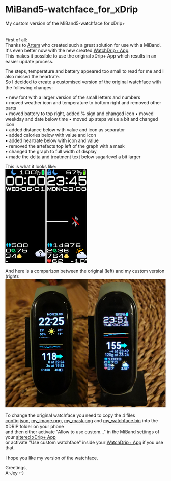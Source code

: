 # MiBand5-watchface_for_xDrip
My custom version of the MiBand5-watchface for xDrip+
<br>
<br>
<br>
First of all:  
Thanks to [Artem](https://github.com/bigdigital) who created such a great solution for use with a MiBand.  
It's even better now with the new created [WatchDrip+ App](https://bigdigital.home.blog/2022/06/16/watchdrip-a-new-application-for-xdrip-watch-integration/).  
This makes it possible to use the original xDrip+ App which results in an easier update process.  
  
The steps, temperature and battery appeared too small to read for me and I also missed the heartrate.  
So I decided to create a customised version of the original watchface with the following changes:  

• new font with a larger version of the small letters and numbers  
• moved weather icon and temperature to bottom right and removed other parts  
• moved battery to top right, added % sign and changed icon
• moved weekday and date below time
• moved up steps value a bit and changed icon  
• added distance below with value and icon as separator  
• added calories below with value and icon  
• added heartrate below with icon and value  
• removed the artefacts top left of the graph with a mask  
• changed the graph to full width of display  
• made the delta and treatment text below sugarlevel a bit larger
  
This is what it looks like:  
![animated](A-Jey_packed_animated.gif) ![static](A-Jey_packed_static.png)  
  
And here is a comparizon between the original (left) and my custom version (right):  
![compare](/compare.png)  
  
To change the original watchface you need to copy the 4 files  
[config.json](config.json), [my_image.png](my_image.png), [my_mask.png](my_mask.png) and [my_watchface.bin](my_watchface.bin) into the XDRIP folder on your phone  
and then either activate "Allow to use custom..." in the MiBand settings of your [altered xDrip+ App](https://bigdigital.home.blog/2020/08/25/new-xdrip-now-supports-miband-5/)  
or activate "Use custom watchface" inside your [WatchDrip+ App](https://bigdigital.home.blog/2022/06/16/watchdrip-a-new-application-for-xdrip-watch-integration/) if you use that.  
  
I hope you like my version of the watchface.  
  
Greetings,  
A-Jey :-)
